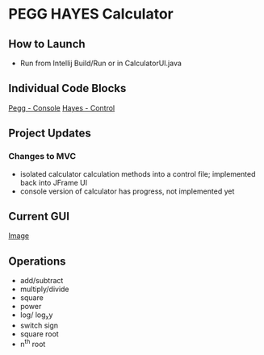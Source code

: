 # PEGG HAYES Calculator
## How to Launch
* Run from Intellij Build/Run or in CalculatorUI.java
## Individual Code Blocks
<a href="https://github.com/mhayescs19/pegg-hayes-calculator-p1-dataminers/blob/master/src/view_control/CalculatorConsole.java">Pegg - Console</a>
<a href="https://github.com/mhayescs19/pegg-hayes-calculator-p1-dataminers/blob/master/src/view_control/CalculatorConsole.java">Hayes - Control</a>
## Project Updates
### Changes to MVC
* isolated calculator calculation methods into a control file; implemented back into JFrame UI
* console version of calculator has progress, not implemented yet
## Current GUI
<a href="https://drive.google.com/file/d/1XUSv9tn9xTvpOL3o4PyOd7G_Bec1p_MA/preview">Image</a>
## Operations
* add/subtract
* multiply/divide
* square
* power
* log/ log<sub>x</sub>y
* switch sign
* square root
* n<sup>th</sup> root

